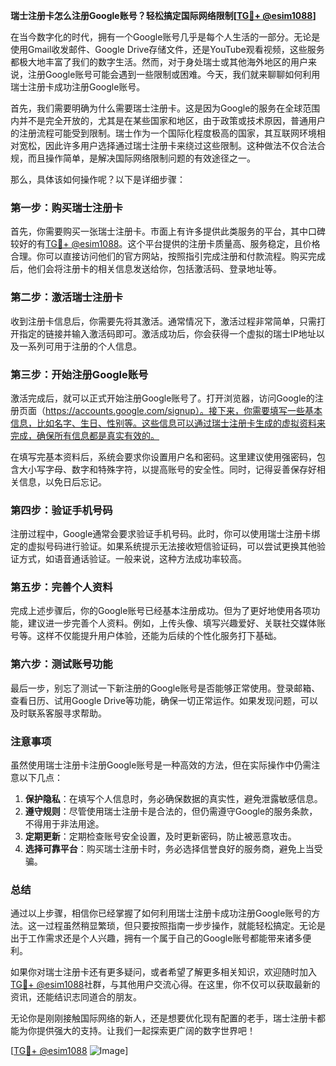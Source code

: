 **瑞士注册卡怎么注册Google账号？轻松搞定国际网络限制[[TG💪+ @esim1088](https://t.me/s/esim1088)]**

在当今数字化的时代，拥有一个Google账号几乎是每个人生活的一部分。无论是使用Gmail收发邮件、Google Drive存储文件，还是YouTube观看视频，这些服务都极大地丰富了我们的数字生活。然而，对于身处瑞士或其他海外地区的用户来说，注册Google账号可能会遇到一些限制或困难。今天，我们就来聊聊如何利用瑞士注册卡成功注册Google账号。

首先，我们需要明确为什么需要瑞士注册卡。这是因为Google的服务在全球范围内并不是完全开放的，尤其是在某些国家和地区，由于政策或技术原因，普通用户的注册流程可能受到限制。瑞士作为一个国际化程度极高的国家，其互联网环境相对宽松，因此许多用户选择通过瑞士注册卡来绕过这些限制。这种做法不仅合法合规，而且操作简单，是解决国际网络限制问题的有效途径之一。

那么，具体该如何操作呢？以下是详细步骤：

### **第一步：购买瑞士注册卡**
首先，你需要购买一张瑞士注册卡。市面上有许多提供此类服务的平台，其中口碑较好的有[TG💪+ @esim1088](https://t.me/s/esim1088)。这个平台提供的注册卡质量高、服务稳定，且价格合理。你可以直接访问他们的官方网站，按照指引完成注册和付款流程。购买完成后，他们会将注册卡的相关信息发送给你，包括激活码、登录地址等。

### **第二步：激活瑞士注册卡**
收到注册卡信息后，你需要先将其激活。通常情况下，激活过程非常简单，只需打开指定的链接并输入激活码即可。激活成功后，你会获得一个虚拟的瑞士IP地址以及一系列可用于注册的个人信息。

### **第三步：开始注册Google账号**
激活完成后，就可以正式开始注册Google账号了。打开浏览器，访问Google的注册页面（https://accounts.google.com/signup）。接下来，你需要填写一些基本信息，比如名字、生日、性别等。这些信息可以通过瑞士注册卡生成的虚拟资料来完成，确保所有信息都是真实有效的。

在填写完基本资料后，系统会要求你设置用户名和密码。这里建议使用强密码，包含大小写字母、数字和特殊字符，以提高账号的安全性。同时，记得妥善保存好相关信息，以免日后忘记。

### **第四步：验证手机号码**
注册过程中，Google通常会要求验证手机号码。此时，你可以使用瑞士注册卡绑定的虚拟号码进行验证。如果系统提示无法接收短信验证码，可以尝试更换其他验证方式，如语音通话验证。一般来说，这种方法成功率较高。

### **第五步：完善个人资料**
完成上述步骤后，你的Google账号已经基本注册成功。但为了更好地使用各项功能，建议进一步完善个人资料。例如，上传头像、填写兴趣爱好、关联社交媒体账号等。这样不仅能提升用户体验，还能为后续的个性化服务打下基础。

### **第六步：测试账号功能**
最后一步，别忘了测试一下新注册的Google账号是否能够正常使用。登录邮箱、查看日历、试用Google Drive等功能，确保一切正常运作。如果发现问题，可以及时联系客服寻求帮助。

### **注意事项**
虽然使用瑞士注册卡注册Google账号是一种高效的方法，但在实际操作中仍需注意以下几点：

1. **保护隐私**：在填写个人信息时，务必确保数据的真实性，避免泄露敏感信息。
2. **遵守规则**：尽管使用瑞士注册卡是合法的，但仍需遵守Google的服务条款，不得用于非法用途。
3. **定期更新**：定期检查账号安全设置，及时更新密码，防止被恶意攻击。
4. **选择可靠平台**：购买瑞士注册卡时，务必选择信誉良好的服务商，避免上当受骗。

### **总结**
通过以上步骤，相信你已经掌握了如何利用瑞士注册卡成功注册Google账号的方法。这一过程虽然稍显繁琐，但只要按照指南一步步操作，就能轻松搞定。无论是出于工作需求还是个人兴趣，拥有一个属于自己的Google账号都能带来诸多便利。

如果你对瑞士注册卡还有更多疑问，或者希望了解更多相关知识，欢迎随时加入[TG💪+ @esim1088](https://t.me/s/esim1088)社群，与其他用户交流心得。在这里，你不仅可以获取最新的资讯，还能结识志同道合的朋友。

无论你是刚刚接触国际网络的新人，还是想要优化现有配置的老手，瑞士注册卡都能为你提供强大的支持。让我们一起探索更广阔的数字世界吧！

[[TG💪+ @esim1088](https://t.me/s/esim1088) ![Image](https://i.postimg.cc/4NQfJmqS/Snipaste-2025-05-13-00-14-12.png)]